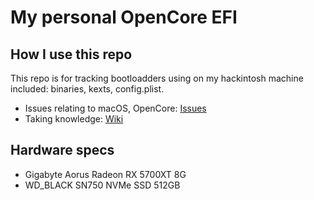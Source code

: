 # My personal OpenCore EFI

## How I use this repo

This repo is for tracking bootloadders using on my hackintosh machine included: binaries, kexts, config.plist.

- Issues relating to macOS, OpenCore: [Issues](https://github.com/tuanht/hackintosh-10600k-z490-aorus-elite-5700xt/issues)
- Taking knowledge: [Wiki](https://github.com/tuanht/hackintosh-10600k-z490-aorus-elite-5700xt/wiki)

## Hardware specs

- Gigabyte Aorus Radeon RX 5700XT 8G
- WD_BLACK SN750 NVMe SSD 512GB
